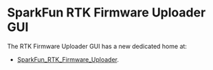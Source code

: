 SparkFun RTK Firmware Uploader GUI
===========================================================

The RTK Firmware Uploader GUI has a new dedicated home at:

* [SparkFun_RTK_Firmware_Uploader](https://github.com/sparkfun/SparkFun_RTK_Firmware_Uploader).

